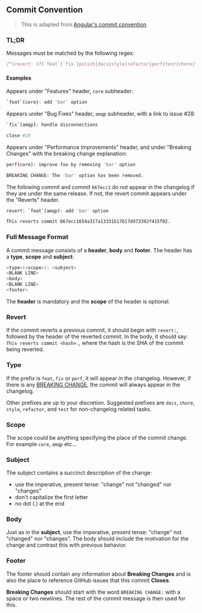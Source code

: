 ## Commit Convention

> This is adapted from [Angular's commit convention](https://github.com/conventional-changelog/conventional-changelog/tree/master/packages/conventional-changelog-angular).

### TL;DR

Messages must be matched by the following regex:

```js
/^(revert: )?(`feat`|`fix`|polish|docs|style|refactor|perf|test|chore|types)(\(.+\))?: .{1,50}/;
```

#### Examples

Appears under "Features" header, `core` subheader:

```bash
`feat`(core): add 'bar' option
```

Appears under "Bug Fixes" header, `amqp` subheader, with a link to issue #28:

```bash
`fix`(amqp): handle disconnections

close #28
```

Appears under "Performance Improvements" header, and under "Breaking Changes" with the breaking change explanation:

```bash
perf(core): improve foo by removing 'bar' option

BREAKING CHANGE: The 'bar' option has been removed.
```

The following commit and commit `667ecc1` do not appear in the changelog if they are under the same release. If not, the revert commit appears under the "Reverts" header.

```bash
revert: `feat`(amqp): add 'bar' option

This reverts commit 667ecc1654a317a13331b17617d973392f415f02.
```

### Full Message Format

A commit message consists of a **header**, **body** and **footer**. The header has a **type**, **scope** and **subject**:

```bash
<type>(<scope>): <subject>
<BLANK LINE>
<body>
<BLANK LINE>
<footer>
```

The **header** is mandatory and the **scope** of the header is optional.

### Revert

If the commit reverts a previous commit, it should begin with `revert:`, followed by the header of the reverted commit. In the body, it should say: `This reverts commit <hash>.`, where the hash is the SHA of the commit being reverted.

### Type

If the prefix is ``feat``, ``fix`` or `perf`, it will appear in the changelog. However, if there is any [BREAKING CHANGE](#footer), the commit will always appear in the changelog.

Other prefixes are up to your discretion. Suggested prefixes are `docs`, `chore`, `style`, `refactor`, and `test` for non-changelog related tasks.

### Scope

The scope could be anything specifying the place of the commit change. For example `core`, `amqp` etc...

### Subject

The subject contains a succinct description of the change:

- use the imperative, present tense: "change" not "changed" nor "changes"
- don't capitalize the first letter
- no dot (.) at the end

### Body

Just as in the **subject**, use the imperative, present tense: "change" not "changed" nor "changes".
The body should include the motivation for the change and contrast this with previous behavior.

### Footer

The footer should contain any information about **Breaking Changes** and is also the place to reference GitHub issues that this commit **Closes**.

**Breaking Changes** should start with the word `BREAKING CHANGE:` with a space or two newlines. The rest of the commit message is then used for this.
